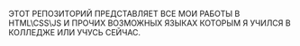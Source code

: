 ЭТОТ РЕПОЗИТОРИЙ ПРЕДСТАВЛЯЕТ ВСЕ МОИ РАБОТЫ В HTML\CSS\JS И ПРОЧИХ ВОЗМОЖНЫХ ЯЗЫКАХ КОТОРЫМ Я УЧИЛСЯ В КОЛЛЕДЖЕ ИЛИ УЧУСЬ СЕЙЧАС.
